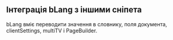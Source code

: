 ## Інтеграція bLang з іншими сніпета  ##

bLang вміє переводити значення в словнику, поля документа, clientSettings, multiTV і PageBuilder.
